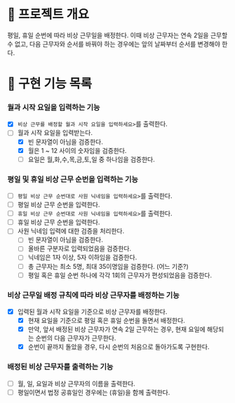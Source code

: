 # 💪 프로젝트 개요

평일, 휴일 순번에 따라 비상 근무일을 배정한다.
이때 비상 근무자는 연속 2일을 근무할 수 없고, 다음 근무자와 순서를 바꿔야 하는 경우에는 앞의 날짜부터 순서를 변경해야 한다.

# 📝 구현 기능 목록

### 월과 시작 요일을 입력하는 기능

- [x] `비상 근무를 배정할 월과 시작 요일을 입력하세요>`를 출력한다.
- [ ] 월과 시작 요일을 입력받는다.
    - [x] 빈 문자열이 아님을 검증한다.
    - [x] 월은 1 ~ 12 사이의 숫자임을 검증한다.
    - [ ] 요일은 월,화,수,목,금,토,일 중 하나임을 검증한다.

### 평일 및 휴일 비상 근무 순번을 입력하는 기능

- [ ] `평일 비상 근무 순번대로 사원 닉네임을 입력하세요>`를 출력한다.
- [ ] 평일 비상 근무 순번을 입력한다.
- [ ] `휴일 비상 근무 순번대로 사원 닉네임을 입력하세요>`를 출력한다.
- [ ] 휴일 비상 근무 순번을 입력한다.
- [ ] 사원 닉네임 입력에 대한 검증을 처리한다.
    - [ ] 빈 문자열이 아님을 검증한다.
    - [ ] 올바른 구분자로 입력되었음을 검증한다.
    - [ ] 닉네임은 1자 이상, 5자 이하임을 검증한다.
    - [ ] 총 근무자는 최소 5명, 최대 35이명임을 검증한다.  (어느 기준?)
    - [ ] 평일 혹은 휴일 순번 하나에 각각 1회의 근무자가 편성되었음을 검증한다.

### 비상 근무일 배정 규칙에 따라 비상 근무자를 배정하는 기능

- [x] 입력된 월과 시작 요일을 기준으로 비상 근무자를 배정한다.
    - [x] 현재 요일을 기준으로 평일 혹은 휴일 순번을 돌면서 배정한다.
    - [x] 만약, 앞서 배정된 비상 근무자가 연속 2일 근무하는 경우, 현재 요일에 해당되는 순번의 다음 근무자가 근무한다.
    - [x] 순번이 끝까지 돌았을 경우, 다시 순번의 처음으로 돌아가도록 구현한다.

### 배정된 비상 근무자를 출력하는 기능

- [ ] 월, 일, 요일과 비상 근무자의 이름을 출력한다.
- [ ] 평일이면서 법정 공휴일인 경우에는 (휴일)을 함께 출력한다.
